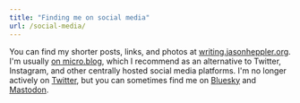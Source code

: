 ```yaml
---
title: "Finding me on social media"
url: /social-media/
---
```


You can find my shorter posts, links, and photos at [writing.jasonheppler.org](https://writing.jasonheppler.org). I'm usually [on micro.blog](https://micro.blog/jaheppler), which I recommend as an alternative to Twitter, Instagram, and other centrally hosted social media platforms. I'm no longer actively on [Twitter](https://twitter.com/jaheppler), but you can sometimes find me on [Bluesky](https://bsky.app/profile/jasonheppler.org) and [Mastodon](https://historians.social/@jaheppler).
